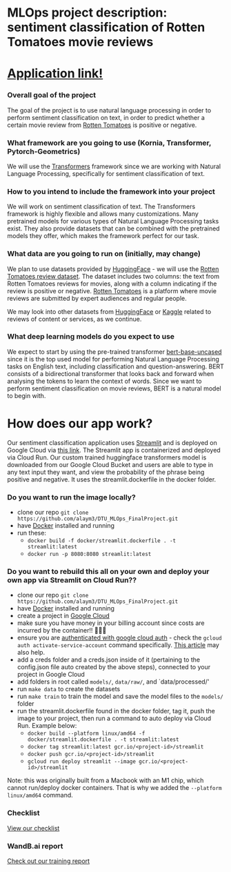 MLOps project description: sentiment classification of Rotten Tomatoes movie reviews
==============================
# [Application link!](https://streamlit-pqpw5ljsba-ew.a.run.app)

### Overall goal of the project
The goal of the project is to use natural language processing in order to perform sentiment classification on text, in order to predict whether a certain movie review from [Rotten Tomatoes](https://www.rottentomatoes.com/) is positive or negative.

### What framework are you going to use (Kornia, Transformer, Pytorch-Geometrics)
We will use the [Transformers](https://huggingface.co/) framework since we are working with Natural Language Processing, specifically for sentiment classification of text.

### How to you intend to include the framework into your project
We will work on sentiment classification of text. The Transformers framework is highly flexible and allows many customizations. Many pretrained models for various types of Natural Language Processing tasks exist. They also provide datasets that can be combined with the pretrained models they offer, which makes the framework perfect for our task.

### What data are you going to run on (initially, may change)
We plan to use datasets provided by [HuggingFace](https://huggingface.co/datasets) - we will use the [Rotten Tomatoes review dataset](https://huggingface.co/datasets/rotten_tomatoes). The dataset includes two columns: the text from Rotten Tomatoes reviews for movies, along with a column indicating if the review is positive or negative. [Rotten Tomatoes](https://www.rottentomatoes.com/) is a platform where movie reviews are submitted by expert audiences and regular people.

We may look into other datasets from [HuggingFace](https://huggingface.co/datasets) or [Kaggle](https://www.kaggle.com/datasets) related to reviews of content or services, as we continue.

### What deep learning models do you expect to use
We expect to start by using the pre-trained transformer [bert-base-uncased](https://huggingface.co/bert-base-uncased) since it is the top used model for performing Natural Language Processing tasks on English text, including classification and question-answering. BERT consists of a bidirectional transformer that looks back and forward when analysing the tokens to learn the context of words. Since we want to perform sentiment classification on movie reviews, BERT is a natural model to begin with.


# How does our app work?
Our sentiment classification application uses [Streamlit](https://streamlit.io/) and is deployed on Google Cloud via [this link](https://streamlit-pqpw5ljsba-ew.a.run.app). The Streamlit app is containerized and deployed via Cloud Run. Our custom trained huggingface transformers model is downloaded from our Google Cloud Bucket and users are able to type in any text input they want, and view the probability of the phrase being positive and negative. It uses the streamlit.dockerfile in the docker folder.

### Do you want to run the image locally?
- clone our repo `git clone https://github.com/alaym3/DTU_MLOps_FinalProject.git`
- have [Docker](https://www.docker.com/) installed and running
- run these:
   - `docker build -f docker/streamlit.dockerfile . -t streamlit:latest`
   - `docker run -p 8080:8080 streamlit:latest`

### Do you want to rebuild this all on your own and deploy your own app via Streamlit on Cloud Run??
- clone our repo `git clone https://github.com/alaym3/DTU_MLOps_FinalProject.git`
- have [Docker](https://www.docker.com/) installed and running
- create a project in [Google Cloud](https://console.cloud.google.com/)
- make sure you have money in your billing account since costs are incurred by the container!! 🤑🤑🤑
- ensure you are [authenticated with google cloud auth](https://cloud.google.com/container-registry/docs/advanced-authentication) - check the `gcloud auth activate-service-account` command specifically. [This article](https://cloud.google.com/sdk/gcloud/reference/auth/activate-service-account) may also help.
- add a creds folder and a creds.json inside of it (pertaining to the config.json file auto created by the above steps), connected to your project in Google Cloud
- add folders in root called `models/`, `data/raw/`, and `data/processed/'
- run `make data` to create the datasets
- run `make train` to train the model and save the model files to the `models/` folder
- run the streamlit.dockerfile found in the docker folder, tag it, push the image to your project, then run a command to auto deploy via Cloud Run. Example below:
   - `docker build --platform linux/amd64 -f docker/streamlit.dockerfile . -t streamlit:latest`
   - `docker tag streamlit:latest gcr.io/<project-id>/streamlit`
   - `docker push gcr.io/<project-id>/streamlit`
   - `gcloud run deploy streamlit --image gcr.io/<project-id>/streamlit`

Note: this was originally built from a Macbook with an M1 chip, which cannot run/deploy docker containers. That is why we added the `--platform linux/amd64` command.


### Checklist
[View our checklist](CHECKLIST.md)

### WandB.ai report
[Check out our training report](https://wandb.ai/dtu_ml_ops/rotten_tomatoes/reports/Evaluation-of-model-training--VmlldzozMzczMDU5)


